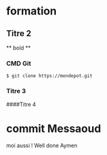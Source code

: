 # formation
## Titre 2
** bold **
### CMD Git
`$ git clone https://mondepot.git `
### Titre 3
####Titre 4
# commit Messaoud 
moi aussi !
Well done
Aymen 
